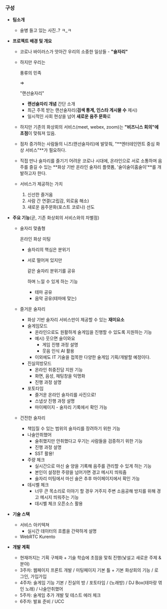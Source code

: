 ### 구성

- **팀소개**

  - 술병 들고 있는 사진..? ㅋ_ㅋ

- **프로젝트 배경 및 개요**

  - 코로나 바이러스가 앗아간 우리의 소중한 일상들 - **"술자리"**

  - 하지만 우리는 

    풍류의 민족

     ⇒ 

    "랜선술자리"

    - **랜선술자리 개념** 간단 소개
    - 최근 주목 받는 랜선술자리(**검색 통계, 인스타 게시물 수** 제시)
    - 일시적인 사회 현상을 넘어 **새로운 음주 문화**로

  - 하지만 기존의 화상회의 서비스(meet, webex, zoom)는 **"비즈니스 회의"에 초점**이 맞춰져 있음.

  - 점차 증가하는 사람들의 니즈(랜선술자리)에 발맞춰, "**엔터테인먼트 중심 화상 서비스"**가 필요하다.

  - 직접 만나 술자리를 즐기기 어려운 코로나 시대에, 온라인으로 서로 소통하며 음주를 즐길 수 있는 **화상 기반 온라인 술자리 플랫폼, '술이술이홈술이'**를 개발하고자 한다.

  - 서비스가 제공하는 가치

    1. 신선한 즐거움
    2. 사람 간 연결(고립감, 외로움 해소)
    3. 새로운 음주문화(포스트 코로나) 선도

- **주요 기능**(곧, 기존 화상회의 서비스와의 차별점)

  - 술자리 맞춤형

     온라인 화상 미팅

    - 술자리의 핵심은 분위기

    - 서로 떨어져 있지만 

      같은 술자리 분위기를 공유

      하며 느낄 수 있게 하는 기능

      - 테마 공유
      - 음악 공유(테마에 맞는)

  - 즐거운 술자리

    - 화상 기반 술자리 서비스만이 제공할 수 있는 **재미요소**
    - 술게임모드
      - 온라인으로도 원활하게 술게임을 진행할 수 있도록 지원하는 기능
      - 예시) 웃으면 술이와요
        - 게임 진행 과정 설명
        - 웃음 인식 AI  활용
      - 이외에도 IT 기술을 접목한 다양한 술게임 기획/개발할 예정이다.
    - 진실의방모드
      - 온라인 취중진담 지원 기능
      - 화면, 음성, 채팅창을 익명화
      - 진행 과정 설명
    - 포토타임
      - 즐거운 온라인 술자리를 사진으로!
      - 스냅샷 진행 과정 설명
      - 마이페이지 - 술자리 기록에서 확인 가능

  - 건전한 술자리

    - 책임질 수 있는 범위의 술자리를 장려하기 위한 기능
    - 나술안취했어
      - 술취했지만 안취했다고 우기는 사람들을 검증하기 위한 기능
      - 진행 과정 설명
      - SST 활용!
    - 주량 체크
      - 실시간으로 마신 술 양을 기록해 음주를 관리할 수 있게 하는 기능
      - 본인이 설정한 주량을 넘어가면 경고 메시지 띄워줌
      - 술자리 미팅에서 마신 술은 추후 마이페이지에서 확인 가능
    - 데시벨 체크
      - 너무 큰 목소리로 이야기 할 경우 거주지 주변 소음공해 방지를 위해 경고 메시지 띄워주는 기능
      - 데시벨 체크 오픈소스 활용

- **기술 스택**

  - 서비스 아키텍쳐
    - 실시간 데이터의 흐름을 간략하게 설명
  - WebRTC Kurento

- **개발 계획**

  - 현재까지는 기획 구체화 + 기술 학습에 초점을 맟춰 진행(낯설고 새로운 주제 & 분야)
  - 3주차: 웹페이지 프론트 개발 / 미팅페이지 기본 틀 + 기본 화상회의 기능 / 로그인, 가입가입
  - 4주차: 술게임 기능 기본 / 진실의 방 / 포토타임 / (노래방) / DJ  Box(테마랑 엮인 노래) / 나술안취했어
  - 5주차: 술게임 추가 개발 및 테스트 에러 체크
  - 6주차: 발표 준비 / UCC
